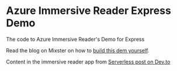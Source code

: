 # Azure Immersive Reader Express Demo

The code to Azure Immersive Reader's Demo for Express 

Read the blog on Mixster on how to [build this dem yourself](https://mixstersite.wordpress.com/2021/04/03/boosting-web-accessibility-to-the-next-level-with-azure-immersive-reader/).

Content in the immersive reader app from [Serverless post on Dev.to](https://dev.to/vipulgupta2048/simple-english-the-what-why-and-how-of-serverless-the-easiest-way-possible-403i)
